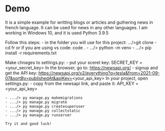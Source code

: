 # Demo

It is a simple example for writting blogs or articles and guthering news in french language. It can be used for news in any other languages. I am working in Windows 10, and it is used Python 3.9.5

Follow this steps: - in the folder you will use for this project:
.../>git clone <clone link of this project> - cd fr
or if you are using vs code: code . - .../> python -m venv <venv of your project> - .../> pip install -r requirements.txt

Make chnages to settings.py: - put your sceret key: SECRET_KEY = <your_secret_key>
In the browser, go to: https://newsapi.org/ - signup and get the API key:
https://newsapi.org/v2/everything?q=tesla&from=2021-09-07&sortBy=publishedAt&apiKey=<your_api_key>
In your project, open settings.py: - copy <your api key> from the newsapi link, and paste it:
API_KEY = <your_api_key>

    - .../> py manage.py makemigrations
    - .../> py manage.py migrate
    - .../> py manage.py createsuperuser
    - .../> py manage.py collectstatic
    - .../> py manage.py runserver

    Try it and good luck!
